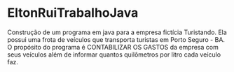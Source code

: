 # EltonRuiTrabalhoJava
Construção de um programa em java para a empresa fictícia Turistando. Ela possui uma frota de veículos que transporta turistas em Porto Seguro - BA. O propósito do programa é CONTABILIZAR OS GASTOS da empresa com seus veículos além de informar quantos quilômetros por litro cada veículo faz.
